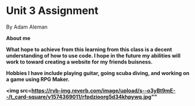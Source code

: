 <!DOCTYPE html>
<html>
  <Head>
    <meta charset="utf-8">
    <title>Project: Meme webpaged</title>
  </Head>
  <body>
    <h1>Unit 3 Assignment</h1>
    <p>By Adam Aleman</p>
<div>
<b> About me<b>
  <div>
    
  </div>
  <p> What  hope to achieve from this learning from this class is a decent understanding of how to use code. I hope in the future my abilities will work to toward creating a website for my friends buisness.</p>
    <div>
      <p>Hobbies I have include playing guitar, going scuba diving, and working on a game using RPG Maker.</p>
    </div>
    
  <img src=https://rvb-img.reverb.com/image/upload/s--o3yBt9mE--/t_card-square/v1574369011/rfpdzioorg5d34khpywq.jpg""

   <e></e>
  </body>
</h
